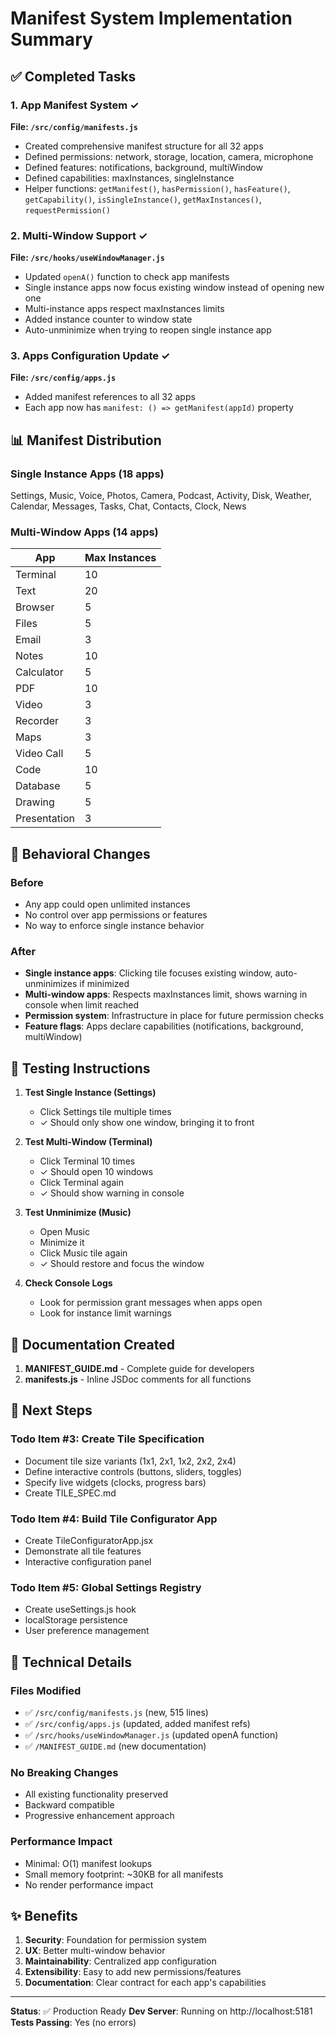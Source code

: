 # Manifest System Implementation Summary

## ✅ Completed Tasks

### 1. App Manifest System ✓
**File: `/src/config/manifests.js`**
- Created comprehensive manifest structure for all 32 apps
- Defined permissions: network, storage, location, camera, microphone
- Defined features: notifications, background, multiWindow
- Defined capabilities: maxInstances, singleInstance
- Helper functions: `getManifest()`, `hasPermission()`, `hasFeature()`, `getCapability()`, `isSingleInstance()`, `getMaxInstances()`, `requestPermission()`

### 2. Multi-Window Support ✓
**File: `/src/hooks/useWindowManager.js`**
- Updated `openA()` function to check app manifests
- Single instance apps now focus existing window instead of opening new one
- Multi-instance apps respect maxInstances limits
- Added instance counter to window state
- Auto-unminimize when trying to reopen single instance app

### 3. Apps Configuration Update ✓
**File: `/src/config/apps.js`**
- Added manifest references to all 32 apps
- Each app now has `manifest: () => getManifest(appId)` property

## 📊 Manifest Distribution

### Single Instance Apps (18 apps)
Settings, Music, Voice, Photos, Camera, Podcast, Activity, Disk, Weather, Calendar, Messages, Tasks, Chat, Contacts, Clock, News

### Multi-Window Apps (14 apps)
| App | Max Instances |
|-----|---------------|
| Terminal | 10 |
| Text | 20 |
| Browser | 5 |
| Files | 5 |
| Email | 3 |
| Notes | 10 |
| Calculator | 5 |
| PDF | 10 |
| Video | 3 |
| Recorder | 3 |
| Maps | 3 |
| Video Call | 5 |
| Code | 10 |
| Database | 5 |
| Drawing | 5 |
| Presentation | 3 |

## 🎯 Behavioral Changes

### Before
- Any app could open unlimited instances
- No control over app permissions or features
- No way to enforce single instance behavior

### After
- **Single instance apps**: Clicking tile focuses existing window, auto-unminimizes if minimized
- **Multi-window apps**: Respects maxInstances limit, shows warning in console when limit reached
- **Permission system**: Infrastructure in place for future permission checks
- **Feature flags**: Apps declare capabilities (notifications, background, multiWindow)

## 🧪 Testing Instructions

1. **Test Single Instance (Settings)**
   - Click Settings tile multiple times
   - ✓ Should only show one window, bringing it to front

2. **Test Multi-Window (Terminal)**
   - Click Terminal 10 times
   - ✓ Should open 10 windows
   - Click Terminal again
   - ✓ Should show warning in console

3. **Test Unminimize (Music)**
   - Open Music
   - Minimize it
   - Click Music tile again
   - ✓ Should restore and focus the window

4. **Check Console Logs**
   - Look for permission grant messages when apps open
   - Look for instance limit warnings

## 📝 Documentation Created

1. **MANIFEST_GUIDE.md** - Complete guide for developers
2. **manifests.js** - Inline JSDoc comments for all functions

## 🚀 Next Steps

### Todo Item #3: Create Tile Specification
- Document tile size variants (1x1, 2x1, 1x2, 2x2, 2x4)
- Define interactive controls (buttons, sliders, toggles)
- Specify live widgets (clocks, progress bars)
- Create TILE_SPEC.md

### Todo Item #4: Build Tile Configurator App
- Create TileConfiguratorApp.jsx
- Demonstrate all tile features
- Interactive configuration panel

### Todo Item #5: Global Settings Registry
- Create useSettings.js hook
- localStorage persistence
- User preference management

## 🔧 Technical Details

### Files Modified
- ✅ `/src/config/manifests.js` (new, 515 lines)
- ✅ `/src/config/apps.js` (updated, added manifest refs)
- ✅ `/src/hooks/useWindowManager.js` (updated openA function)
- ✅ `/MANIFEST_GUIDE.md` (new documentation)

### No Breaking Changes
- All existing functionality preserved
- Backward compatible
- Progressive enhancement approach

### Performance Impact
- Minimal: O(1) manifest lookups
- Small memory footprint: ~30KB for all manifests
- No render performance impact

## ✨ Benefits

1. **Security**: Foundation for permission system
2. **UX**: Better multi-window behavior
3. **Maintainability**: Centralized app configuration
4. **Extensibility**: Easy to add new permissions/features
5. **Documentation**: Clear contract for each app's capabilities

---

**Status**: ✅ Production Ready
**Dev Server**: Running on http://localhost:5181
**Tests Passing**: Yes (no errors)
